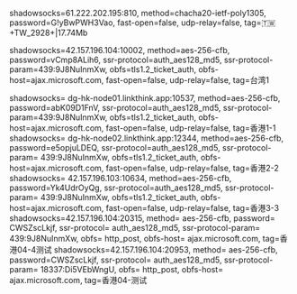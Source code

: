 shadowsocks=61.222.202.195:810, method=chacha20-ietf-poly1305, password=G!yBwPWH3Vao, fast-open=false, udp-relay=false, tag=🇹🇼+TW_2928+|17.74Mb

shadowsocks=42.157.196.104:10002, method=aes-256-cfb, password=vCmp8ALih6, ssr-protocol=auth_aes128_md5, ssr-protocol-param=439:9J8NuInmXw, obfs=tls1.2_ticket_auth, obfs-host=ajax.microsoft.com, fast-open=false, udp-relay=false, tag=台湾1

shadowsocks= dg-hk-node01.linkthink.app:10537, method=aes-256-cfb, password=abK09D1FnV, ssr-protocol=auth_aes128_md5, ssr-protocol-param=439:9J8NuInmXw, obfs=tls1.2_ticket_auth, obfs-host=ajax.microsoft.com, fast-open=false, udp-relay=false, tag=香港1-1
shadowsocks= dg-hk-node02.linkthink.app:12344, method=aes-256-cfb, password=e5opjuLDEQ, ssr-protocol=auth_aes128_md5, ssr-protocol-param= 439:9J8NuInmXw, obfs=tls1.2_ticket_auth, obfs-host=ajax.microsoft.com, fast-open=false, udp-relay=false, tag=香港2-2
shadowsocks= 42.157.196.103:10634, method=aes-256-cfb, password=Yk4UdrOyQg, ssr-protocol=auth_aes128_md5, ssr-protocol-param= 439:9J8NuInmXw, obfs=tls1.2_ticket_auth, obfs-host=ajax.microsoft.com, fast-open=false, udp-relay=false, tag=香港3-3
shadowsocks=42.157.196.104:20315, method= aes-256-cfb, password= CWSZscLkjf, ssr-protocol= auth_aes128_md5, ssr-protocol-param= 439:9J8NuInmXw, obfs= http_post, obfs-host= ajax.microsoft.com, tag=香港04-4测试
shadowsocks=42.157.196.104:20953, method= aes-256-cfb, password=CWSZscLkjf, ssr-protocol= auth_aes128_md5, ssr-protocol-param= 18337:Di5VEbWngU, obfs= http_post, obfs-host= ajax.microsoft.com, tag=香港04-测试
